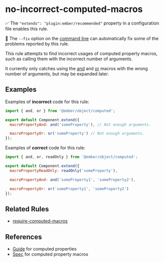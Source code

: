 # no-incorrect-computed-macros

:white_check_mark: The `"extends": "plugin:ember/recommended"` property in a configuration file enables this rule.

:wrench: The `--fix` option on the [command line](https://eslint.org/docs/user-guide/command-line-interface#fixing-problems) can automatically fix some of the problems reported by this rule.

This rule attempts to find incorrect usages of computed property macros, such as calling them with the incorrect number of arguments.

It currently only catches using the [and](https://api.emberjs.com/ember/release/functions/@ember%2Fobject%2Fcomputed/and) and [or](https://api.emberjs.com/ember/release/functions/@ember%2Fobject%2Fcomputed/or) macros with the wrong number of arguments, but may be expanded later.

## Examples

Examples of **incorrect** code for this rule:

```js
import { and, or } from '@ember/object/computed';

export default Component.extend({
  macroPropertyAnd: and('someProperty'), // Not enough arguments.

  macroPropertyOr: or('someProperty') // Not enough arguments.
});
```

Examples of **correct** code for this rule:

```js
import { and, or, readOnly } from '@ember/object/computed';

export default Component.extend({
  macroPropertyReadOnly: readOnly('someProperty'),

  macroPropertyAnd: and('someProperty1', 'someProperty2'),

  macroPropertyOr: or('someProperty1', 'someProperty2')
});
```

## Related Rules

* [require-computed-macros](require-computed-macros.md)

## References

* [Guide](https://guides.emberjs.com/release/object-model/computed-properties/) for computed properties
* [Spec](http://api.emberjs.com/ember/release/modules/@ember%2Fobject#functions-computed) for computed property macros

